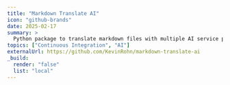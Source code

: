 ```yaml
---
title: "Markdown Translate AI"
icon: "github-brands"
date: 2025-02-17
summary: >
  Python package to translate markdown files with multiple AI service providers..
topics: ["Continuous Integration", "AI"]
externalUrl: https://github.com/KevinRohn/markdown-translate-ai
_build:
  render: "false"
  list: "local"
---
```

